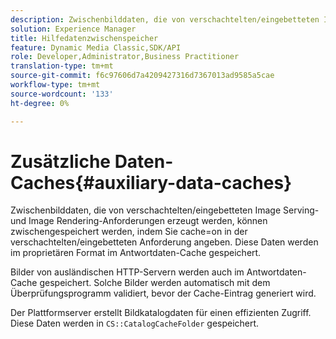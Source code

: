 ```yaml
---
description: Zwischenbilddaten, die von verschachtelten/eingebetteten Image Serving- und Image Rendering-Anforderungen erzeugt werden, können zwischengespeichert werden, indem Sie cache=on in der verschachtelten/eingebetteten Anforderung angeben. Diese Daten werden im proprietären Format im Antwortdaten-Cache gespeichert.
solution: Experience Manager
title: Hilfedatenzwischenspeicher
feature: Dynamic Media Classic,SDK/API
role: Developer,Administrator,Business Practitioner
translation-type: tm+mt
source-git-commit: f6c97606d7a4209427316d7367013ad9585a5cae
workflow-type: tm+mt
source-wordcount: '133'
ht-degree: 0%

---
```



# Zusätzliche Daten-Caches{#auxiliary-data-caches}

Zwischenbilddaten, die von verschachtelten/eingebetteten Image Serving- und Image Rendering-Anforderungen erzeugt werden, können zwischengespeichert werden, indem Sie cache=on in der verschachtelten/eingebetteten Anforderung angeben. Diese Daten werden im proprietären Format im Antwortdaten-Cache gespeichert.

Bilder von ausländischen HTTP-Servern werden auch im Antwortdaten-Cache gespeichert. Solche Bilder werden automatisch mit dem Überprüfungsprogramm validiert, bevor der Cache-Eintrag generiert wird.

Der Plattformserver erstellt Bildkatalogdaten für einen effizienten Zugriff. Diese Daten werden in `CS::CatalogCacheFolder` gespeichert.
